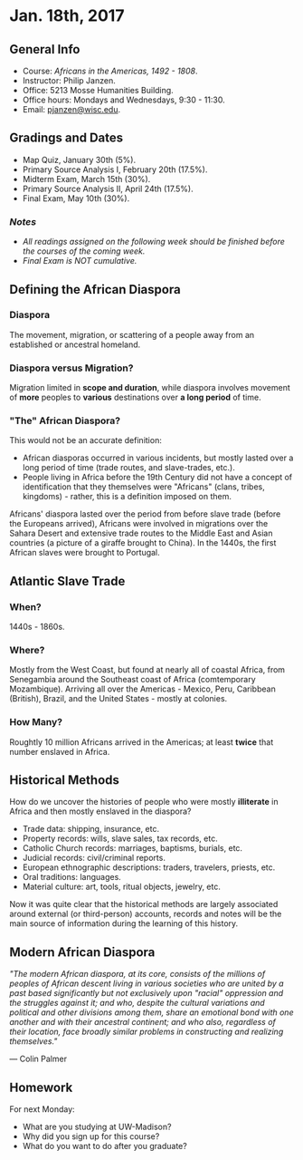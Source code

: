 Jan. 18th, 2017
===============

General Info
------------

- Course: *Africans in the Americas, 1492 - 1808*.
- Instructor: Philip Janzen.
- Office: 5213 Mosse Humanities Building.
- Office hours: Mondays and Wednesdays, 9:30 - 11:30.
- Email: [pjanzen@wisc.edu](mailto:pjanzen@wisc.edu).

Gradings and Dates
------------------

- Map Quiz, January 30th (5%).
- Primary Source Analysis I, February 20th (17.5%).
- Midterm Exam, March 15th (30%).
- Primary Source Analysis II, April 24th (17.5%).
- Final Exam, May 10th (30%).

### *Notes*

- *All readings assigned on the following week should be finished before the courses of the coming week.*
- *Final Exam is NOT cumulative.*

Defining the African Diaspora
-----------------------------

### Diaspora

The movement, migration, or scattering of a people away from an established or ancestral homeland.

### Diaspora versus Migration?

Migration limited in **scope and duration**, while diaspora involves movement of **more** peoples to **various** destinations over **a long period** of time.

### "The" African Diaspora?

This would not be an accurate definition:

- African diasporas occurred in various incidents, but mostly lasted over a long period of time (trade routes, and slave-trades, etc.).
- People living in Africa before the 19th Century did not have a concept of identification that they themselves were "Africans" (clans, tribes, kingdoms) - rather, this is a definition imposed on them.

Africans' diaspora lasted over the period from before slave trade (before the Europeans arrived), Africans were involved in migrations over the Sahara Desert and extensive trade routes to the Middle East and Asian countries (a picture of a giraffe brought to China). In the 1440s, the first African slaves were brought to Portugal.

Atlantic Slave Trade
--------------------

### When?

1440s - 1860s.

### Where?

Mostly from the West Coast, but found at nearly all of coastal Africa, from Senegambia around the Southeast coast of Africa (comtemporary Mozambique). Arriving all over the Americas - Mexico, Peru, Caribbean (British), Brazil, and the United States - mostly at colonies.

### How Many?

Roughtly 10 million Africans arrived in the Americas; at least **twice** that number enslaved in Africa.

Historical Methods
------------------

How do we uncover the histories of people who were mostly **illiterate** in Africa and then mostly enslaved in the diaspora?

- Trade data: shipping, insurance, etc.
- Property records: wills, slave sales, tax records, etc.
- Catholic Church records: marriages, baptisms, burials, etc.
- Judicial records: civil/criminal reports.
- European ethnographic descriptions: traders, travelers, priests, etc.
- Oral traditions: languages.
- Material culture: art, tools, ritual objects, jewelry, etc.

Now it was quite clear that the historical methods are largely associated around external (or third-person) accounts, records and notes will be the main source of information during the learning of this history.

Modern African Diaspora
-----------------------

*"The modern African diaspora, at its core, consists of the millions of peoples of African descent living in various societies who are united by a past based significantly but not exclusively upon "racial" oppression and the struggles against it; and who, despite the cultural variations and political and other divisions among them, share an emotional bond with one another and with their ancestral continent; and who also, regardless of their location, face broadly similar problems in constructing and realizing themselves."*

— Colin Palmer

Homework
--------

For next Monday:

- What are you studying at UW-Madison?
- Why did you sign up for this course?
- What do you want to do after you graduate?
